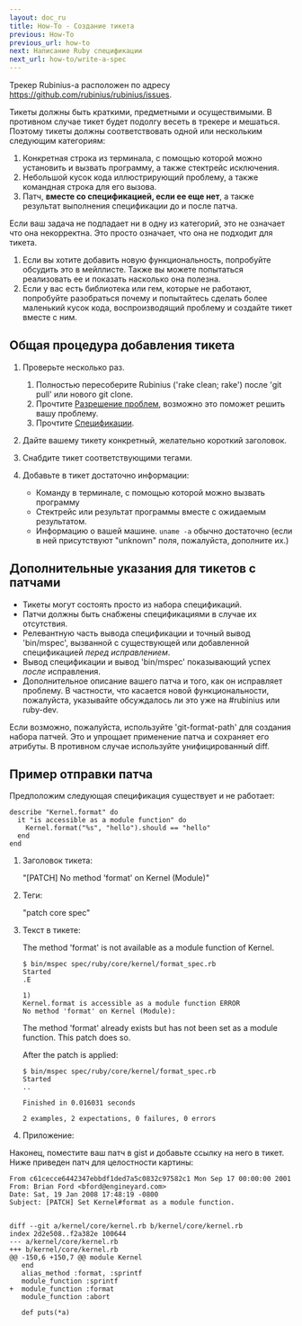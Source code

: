 ```yaml
---
layout: doc_ru
title: How-To - Создание тикета
previous: How-To
previous_url: how-to
next: Написание Ruby спецификации
next_url: how-to/write-a-spec
---
```


Трекер Rubinius-а расположен по адресу
<https://github.com/rubinius/rubinius/issues>.

Тикеты должны быть краткими, предметными и осуществимыми. В противном случае
тикет будет подолгу весеть в трекере и мешаться. Поэтому тикеты должны
соответствовать одной или нескольким следующим категориям:

  1. Конкретная строка из терминала, с помощью которой можно установить и
     вызвать программу, а также стектрейс исключения.
  2. Небольшой кусок кода иллюстрирующий проблему, а также командная строка
     для его вызова.
  3. Патч, **вместе со спецификацией, если ее еще нет**, а также результат
     выполнения спецификации до и после патча.

Если ваш задача не подпадает ни в одну из категорий, это не означает что она
некорректна. Это просто означает, что она не подходит для тикета.

  1. Если вы хотите добавить новую функциональность, попробуйте обсудить это
     в мейллисте. Также вы можете попытаться реализовать ее и показать насколько
     она полезна.
  2. Если у вас есть библиотека или гем, которые не работают, попробуйте
     разобраться почему и попытайтесь сделать более маленький кусок кода,
     воспроизводящий проблему и создайте тикет вместе с ним.

## Общая процедура добавления тикета

  1. Проверьте несколько раз.

     1. Полностью пересоберите Rubinius ('rake clean; rake') после 'git pull'
        или нового git clone.
     2. Прочтите [Разрешение проблем](/doc/ru/getting-started/troubleshooting),
        возможно это поможет решить вашу проблему.
     3. Прочтите [Спецификации](/doc/ru/specs/).

  2. Дайте вашему тикету конкретный, желательно короткий заголовок.

  3. Снабдите тикет соответствующими тегами.

  4. Добавьте в тикет достаточно информации:

     *  Команду в терминале, с помощью которой можно вызвать программу
     *  Стектрейс или результат программы вместе с ожидаемым результатом.
     *  Информацию о вашей машине. `uname -a` обычно достаточно (если в ней
        присутствуют "unknown" поля, пожалуйста, дополните их.)


## Дополнительные указания для тикетов с патчами

  *  Тикеты могут состоять просто из набора спецификаций.
  *  Патчи должны быть снабжены спецификациями в случае их отсутствия.
  *  Релевантную часть вывода спецификации и точный вывод 'bin/mspec',
     вызванной с существующей или добавленной спецификацией *перед
     исправлением*.
  *  Вывод спецификации и вывод 'bin/mspec' показывающий успех *после*
     исправления.
  *  Дополнительное описание вашего патча и того, как он исправляет проблему.
     В частности, что касается новой функциональности, пожалуйста, указывайте
     обсуждалось ли это уже на #rubinius или ruby-dev.

Если возможно, пожалуйста, используйте 'git-format-path' для создания набора
патчей. Это и упрощает применение патча и сохраняет его атрибуты. В противном
случае используйте унифицированный diff.


## Пример отправки патча

Предположим следующая спецификация существует и не работает:

    describe "Kernel.format" do
      it "is accessible as a module function" do
        Kernel.format("%s", "hello").should == "hello"
      end
    end

1. Заголовок тикета:

   "[PATCH] No method 'format' on Kernel (Module)"

2. Теги:

   "patch core spec"

3. Текст в тикете:

   The method 'format' is not available as a module function of Kernel.

       $ bin/mspec spec/ruby/core/kernel/format_spec.rb
       Started
       .E

       1)
       Kernel.format is accessible as a module function ERROR
       No method 'format' on Kernel (Module):

   The method 'format' already exists but has not been set as a module
   function.  This patch does so.

   After the patch is applied:

       $ bin/mspec spec/ruby/core/kernel/format_spec.rb
       Started
       ..

       Finished in 0.016031 seconds

       2 examples, 2 expectations, 0 failures, 0 errors

4. Приложение:

Наконец, поместите ваш патч в gist и добавьте ссылку на него в тикет.
Ниже приведен патч для целостности картины:

    From c61cecce6442347ebbdf1ded7a5c0832c97582c1 Mon Sep 17 00:00:00 2001
    From: Brian Ford <bford@engineyard.com>
    Date: Sat, 19 Jan 2008 17:48:19 -0800
    Subject: [PATCH] Set Kernel#format as a module function.


    diff --git a/kernel/core/kernel.rb b/kernel/core/kernel.rb
    index 2d2e508..f2a382e 100644
    --- a/kernel/core/kernel.rb
    +++ b/kernel/core/kernel.rb
    @@ -150,6 +150,7 @@ module Kernel
       end
       alias_method :format, :sprintf
       module_function :sprintf
    +  module_function :format
       module_function :abort

       def puts(*a)

